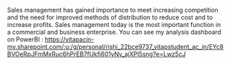 Sales management has gained importance to meet increasing competition and the
need for improved methods of distribution to reduce cost and to increase profits. Sales
management today is the most important function in a commercial and business
enterprise.
You can see my analysis dashboard on PowerBI : 
https://vitapacin-my.sharepoint.com/:u:/g/personal/rishi_22bce9737_vitapstudent_ac_in/EYc8BVOeRpJFmMxRuc6hPrEB7fUkfi601yNv_ajXPl5sng?e=Lwz5cJ
